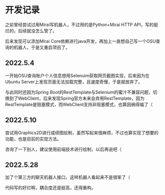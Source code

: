 # 开发记录

之前曾经尝试过用Mirai写机器人，不过用的是Python+Mirai HTTP API，写的挺烂的，后续就没怎么管了。

后来发现可以添加Mirai Core依赖进行java开发，再加上一直想自己写一个OSU查询的机器人，于是又重启项目了。

## 2022.5.4

一开始OSU查询账户个人信息想用Selenuim获取网页截图实现，后来因为在Ubuntu Server上发现页面无法加载完整，且速度奇慢，于是就放弃了。

与此同时还因为Spring Boot的RestTemplate与Selenium的蜜汁不兼容问题，切换到了WebClient，后来发现Spring官方未来会弃用RestTemplate，因为RestTemplate是阻塞模式，而WebClient支持非阻塞模式，也算因祸得福了（

## 2022.5.10

尝试用Graphics2D进行成绩图绘制，虽然写起来很麻烦，不过也算实现了想要的功能，也是目前的实现方法。

咨询了一下别人，建议使用前端技术进行绘制，以后再说吧（

## 2022.5.28

加了个第三方的聊天机器人接口，这样机器人看起来不是很笨了（

代码写的好烂啊，耦合度还是挺高，还得重构。
